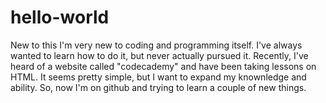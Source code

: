 # hello-world
New to this
I'm very new to coding and programming itself. I've always wanted to learn how to do it, but never actually pursued it. Recently, I've heard of a website called "codecademy" and have been taking lessons on HTML. It seems pretty simple, but I want to expand my knownledge and ability. So, now I'm on github and trying to learn a couple of new things.
